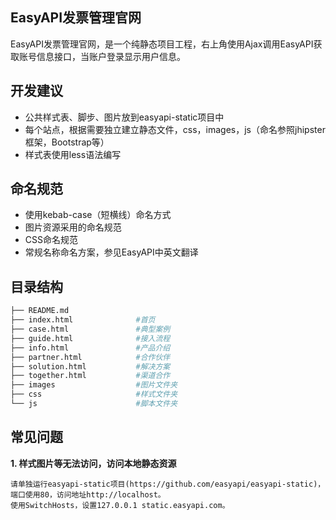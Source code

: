 EasyAPI发票管理官网
--------

EasyAPI发票管理官网，是一个纯静态项目工程，右上角使用Ajax调用EasyAPI获取账号信息接口，当账户登录显示用户信息。

## 开发建议
- 公共样式表、脚步、图片放到easyapi-static项目中
- 每个站点，根据需要独立建立静态文件，css，images，js（命名参照jhipster框架，Bootstrap等）
- 样式表使用less语法编写

## 命名规范

- 使用kebab-case（短横线）命名方式
- 图片资源采用的命名规范
- CSS命名规范
- 常规名称命名方案，参见EasyAPI中英文翻译

## 目录结构

``` bash
├── README.md
├── index.html              #首页
├── case.html               #典型案例
├── guide.html              #接入流程
├── info.html               #产品介绍
├── partner.html            #合作伙伴
├── solution.html           #解决方案
├── together.html           #渠道合作
├── images                  #图片文件夹
├── css                     #样式文件夹
└── js                      #脚本文件夹

```

    
## 常见问题
	
**1. 样式图片等无法访问，访问本地静态资源**

    请单独运行easyapi-static项目(https://github.com/easyapi/easyapi-static)，端口使用80，访问地址http://localhost。
    使用SwitchHosts，设置127.0.0.1 static.easyapi.com。
